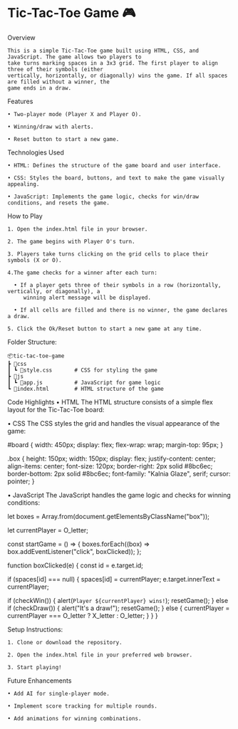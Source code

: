 # Tic-Tac-Toe Game 🎮

Overview

    This is a simple Tic-Tac-Toe game built using HTML, CSS, and JavaScript. The game allows two players to 
    take turns marking spaces in a 3x3 grid. The first player to align three of their symbols (either 
    vertically, horizontally, or diagonally) wins the game. If all spaces are filled without a winner, the 
    game ends in a draw.
    
Features

    • Two-player mode (Player X and Player O).

    • Winning/draw with alerts.

    • Reset button to start a new game.

Technologies Used

    • HTML: Defines the structure of the game board and user interface.

    • CSS: Styles the board, buttons, and text to make the game visually appealing.

    • JavaScript: Implements the game logic, checks for win/draw conditions, and resets the game.

How to Play

    1. Open the index.html file in your browser.

    2. The game begins with Player O's turn.

    3. Players take turns clicking on the grid cells to place their symbols (X or O).

    4.The game checks for a winner after each turn:

      • If a player gets three of their symbols in a row (horizontally, vertically, or diagonally), a 
         winning alert message will be displayed.

      • If all cells are filled and there is no winner, the game declares a draw.

    5. Click the Ok/Reset button to start a new game at any time.

Folder Structure:

    📦tic-tac-toe-game
    ┣ 📂css
    ┃ ┗ 📜style.css       # CSS for styling the game
    ┣ 📂js
    ┃ ┗ 📜app.js          # JavaScript for game logic
    ┗ 📜index.html        # HTML structure of the game

Code Highlights
• HTML
The HTML structure consists of a simple flex layout for the Tic-Tac-Toe board:

 <!-- Board -->
  <div id="board">
        <!-- Game Box -->
        <div class="box box-0" id="0"></div>
        <div class="box box-1" id="1"></div>
        <div class="box box-2" id="2"></div>
        <div class="box box-3" id="3"></div>
        <div class="box box-4" id="4"></div>
        <div class="box box-5" id="5"></div>
        <div class="box box-6" id="6"></div>
        <div class="box box-7" id="7"></div>
        <div class="box box-8" id="8"></div>
      </div>
 </div>

• CSS
The CSS styles the grid and handles the visual appearance of the game:

 #board {
  width: 450px;
  display: flex;
  flex-wrap: wrap;
  margin-top: 95px;
}

.box {
  height: 150px;
  width: 150px;
  display: flex;
  justify-content: center;
  align-items: center;
  font-size: 120px;
  border-right: 2px solid #8bc6ec;
  border-bottom: 2px solid #8bc6ec;
  font-family: "Kalnia Glaze", serif;
  cursor: pointer;
}

• JavaScript
The JavaScript handles the game logic and checks for winning conditions:

let boxes = Array.from(document.getElementsByClassName("box"));

let currentPlayer = O_letter;

const startGame = () => {
  boxes.forEach((box) => box.addEventListener("click", boxClicked));
};

function boxClicked(e) {
  const id = e.target.id;

  if (spaces[id] === null) {
    spaces[id] = currentPlayer;
    e.target.innerText = currentPlayer;

  if (checkWin()) {
      alert(`Player ${currentPlayer} wins!`);
      resetGame();
    } else if (checkDraw()) {
      alert("It's a draw!");
      resetGame();
    } else {
      currentPlayer = currentPlayer === O_letter ? X_letter : O_letter;
    }
  }
}

Setup Instructions:

    1. Clone or download the repository. 

    2. Open the index.html file in your preferred web browser.

    3. Start playing!

Future Enhancements

    • Add AI for single-player mode.

    • Implement score tracking for multiple rounds.

    • Add animations for winning combinations.
